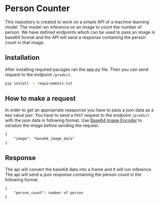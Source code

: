 # Person Counter
This repository is created to work on a simple API of a machine learning model. The model ran inference on an image to count the number of person. We have defined endpoints which can be used to pass an image in base64 format and the API will send a response containing the person count in that image.

## Installation
After installing required pacages ran the app.py file. Then you can send request to the endpoint `/predict`.
```sh
pip install -r requirements.txt
```


## How to make a request
In order to get an appropriate reasponse you have to pass a json data as a key value pair. You have to send a `POST` request to the endpoint `/predict` with the json data in following format. Use [Base64 Image Encoder](https://www.base64-image.de/) to serialize the image before sending the request.

```
{
    "image": "base64_image_data"
}
```

## Response
The api will convert the base64 data into a frame and it will run inference. The api will send a json response containing the person count in the following format.
```
{
    "person_count": number of person
}
```